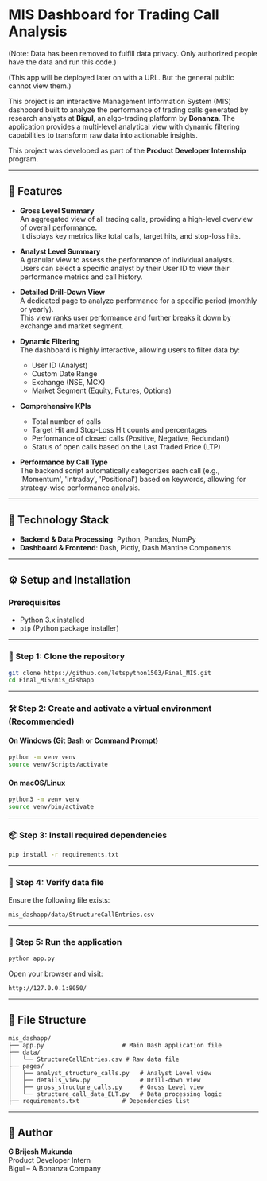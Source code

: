 
# MIS Dashboard for Trading Call Analysis

(Note: Data has been removed to fulfill data privacy. Only authorized people have the data and run this code.)

(This app will be deployed later on with a URL. But the general public cannot view them.)

This project is an interactive Management Information System (MIS) dashboard built to analyze the performance of trading calls generated by research analysts at **Bigul**, an algo-trading platform by **Bonanza**. The application provides a multi-level analytical view with dynamic filtering capabilities to transform raw data into actionable insights.

This project was developed as part of the **Product Developer Internship** program.

---

## 🚀 Features

- **Gross Level Summary**  
  An aggregated view of all trading calls, providing a high-level overview of overall performance.  
  It displays key metrics like total calls, target hits, and stop-loss hits.

- **Analyst Level Summary**  
  A granular view to assess the performance of individual analysts.  
  Users can select a specific analyst by their User ID to view their performance metrics and call history.

- **Detailed Drill-Down View**  
  A dedicated page to analyze performance for a specific period (monthly or yearly).  
  This view ranks user performance and further breaks it down by exchange and market segment.

- **Dynamic Filtering**  
  The dashboard is highly interactive, allowing users to filter data by:
  - User ID (Analyst)
  - Custom Date Range
  - Exchange (NSE, MCX)
  - Market Segment (Equity, Futures, Options)

- **Comprehensive KPIs**
  - Total number of calls
  - Target Hit and Stop-Loss Hit counts and percentages
  - Performance of closed calls (Positive, Negative, Redundant)
  - Status of open calls based on the Last Traded Price (LTP)

- **Performance by Call Type**  
  The backend script automatically categorizes each call (e.g., 'Momentum', 'Intraday', 'Positional') based on keywords, allowing for strategy-wise performance analysis.

---

## 🧰 Technology Stack

- **Backend & Data Processing**: Python, Pandas, NumPy  
- **Dashboard & Frontend**: Dash, Plotly, Dash Mantine Components

---

## ⚙️ Setup and Installation

### Prerequisites

- Python 3.x installed
- `pip` (Python package installer)

---

### 🔧 Step 1: Clone the repository

```bash
git clone https://github.com/letspython1503/Final_MIS.git
cd Final_MIS/mis_dashapp
```

---

### 🛠️ Step 2: Create and activate a virtual environment (Recommended)

#### On Windows (Git Bash or Command Prompt)

```bash
python -m venv venv
source venv/Scripts/activate
```

#### On macOS/Linux

```bash
python3 -m venv venv
source venv/bin/activate
```

---

### 📦 Step 3: Install required dependencies

```bash
pip install -r requirements.txt
```

---

### 📂 Step 4: Verify data file

Ensure the following file exists:

```
mis_dashapp/data/StructureCallEntries.csv
```

---

### 🚀 Step 5: Run the application

```bash
python app.py
```

Open your browser and visit:

```
http://127.0.0.1:8050/
```

---

## 📁 File Structure

```
mis_dashapp/
├── app.py                      # Main Dash application file
├── data/
│   └── StructureCallEntries.csv # Raw data file
├── pages/
│   ├── analyst_structure_calls.py   # Analyst Level view
│   ├── details_view.py              # Drill-down view
│   ├── gross_structure_calls.py     # Gross Level view
│   └── structure_call_data_ELT.py   # Data processing logic
├── requirements.txt            # Dependencies list
```

---

## 👤 Author

**G Brijesh Mukunda**  
Product Developer Intern  
Bigul – A Bonanza Company

